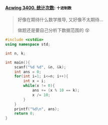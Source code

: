 #### [Acwing 3400. 统计次数](https://www.acwing.com/activity/content/problem/content/7873/): `十进制数`

> 好像在期待什么数学推导, 又好像不太期待...
>
> 做题还是要自己分析下数据范围的 😵

```CPP
#include <cstdio>
using namespace std;

int n, k;

int main(){
    scanf("%d %d", &n, &k);
    int ans = 0;
    for(int i=1; i<=n; i++){
        int x = i;
        while(x != 0){
            ans += (x % 10 == k);
            x /= 10;
        }
    }
    printf("%d\n", ans);
    return 0;
}
```